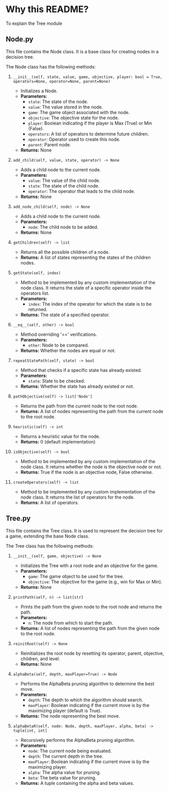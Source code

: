 # Why this README?

To explain the Tree module

## Node.py

This file contains the Node class. It is a base class for creating nodes in a decision tree.

The Node class has the following methods:

1. `__init__(self, state, value, game, objective, player: bool = True, operators=None, operator=None, parent=None)`

   - Initializes a Node.
   - **Parameters:**
     - `state`: The state of the node.
     - `value`: The value stored in the node.
     - `game`: The game object associated with the node.
     - `objective`: The objective state for the node.
     - `player`: Boolean indicating if the player is Max (True) or Min (False).
     - `operators`: A list of operators to determine future children.
     - `operator`: Operator used to create this node.
     - `parent`: Parent node.
   - **Returns:** None

2. `add_child(self, value, state, operator) -> None`

   - Adds a child node to the current node.
   - **Parameters:**
     - `value`: The value of the child node.
     - `state`: The state of the child node.
     - `operator`: The operator that leads to the child node.
   - **Returns:** None

3. `add_node_child(self, node) -> None`

   - Adds a child node to the current node.
   - **Parameters:**
     - `node`: The child node to be added.
   - **Returns:** None

4. `getChildren(self) -> list`

   - Returns all the possible children of a node.
   - **Returns:** A list of states representing the states of the children nodes.

5. `getState(self, index)`

   - Method to be implemented by any custom implementation of the node class. It returns the state of a specific operator inside the operators list.
   - **Parameters:**
     - `index`: The index of the operator for which the state is to be returned.
   - **Returns:** The state of a specified operator.

6. `__eq__(self, other) -> bool`

   - Method overriding '==' verifications.
   - **Parameters:**
     - `other`: Node to be compared.
   - **Returns:** Whether the nodes are equal or not.

7. `repeatStatePath(self, state) -> bool`

   - Method that checks if a specific state has already existed.
   - **Parameters:**
     - `state`: State to be checked.
   - **Returns:** Whether the state has already existed or not.

8. `pathObjective(self) -> list['Node']`

   - Returns the path from the current node to the root node.
   - **Returns:** A list of nodes representing the path from the current node to the root node.

9. `heuristic(self) -> int`

   - Returns a heuristic value for the node.
   - **Returns:** 0 (default implementation)

10. `isObjective(self) -> bool`

    - Method to be implemented by any custom implementation of the node class. It returns whether the node is the objective node or not.
    - **Returns:** True if the node is an objective node, False otherwise.

11. `createOperators(self) -> list`

    - Method to be implemented by any custom implementation of the node class. It returns the list of operators for the node.
    - **Returns:** A list of operators.

## Tree.py

This file contains the Tree class. It is used to represent the decision tree for a game, extending the base Node class.

The Tree class has the following methods:

1. `__init__(self, game, objective) -> None`

   - Initializes the Tree with a root node and an objective for the game.
   - **Parameters:**
     - `game`: The game object to be used for the tree.
     - `objective`: The objective for the game (e.g., win for Max or Min).
   - **Returns:** None

2. `printPath(self, n) -> list[str]`

   - Prints the path from the given node to the root node and returns the path.
   - **Parameters:**
     - `n`: The node from which to start the path.
   - **Returns:** A list of nodes representing the path from the given node to the root node.

3. `reinitRoot(self) -> None`

   - Reinitializes the root node by resetting its operator, parent, objective, children, and level.
   - **Returns:** None

4. `alphaBeta(self, depth, maxPlayer=True) -> Node`

   - Performs the AlphaBeta pruning algorithm to determine the best move.
   - **Parameters:**
     - `depth`: The depth to which the algorithm should search.
     - `maxPlayer`: Boolean indicating if the current move is by the maximizing player (default is True).
   - **Returns:** The node representing the best move.

5. `alphaBetaR(self, node: Node, depth, maxPlayer, alpha, beta) -> tuple[int, int]`

   - Recursively performs the AlphaBeta pruning algorithm.
   - **Parameters:**
     - `node`: The current node being evaluated.
     - `depth`: The current depth in the tree.
     - `maxPlayer`: Boolean indicating if the current move is by the maximizing player.
     - `alpha`: The alpha value for pruning.
     - `beta`: The beta value for pruning.
   - **Returns:** A tuple containing the alpha and beta values.
